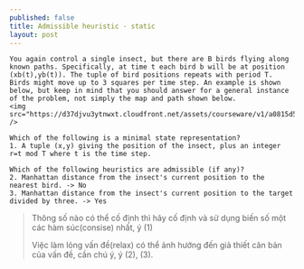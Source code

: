 ```yaml
---
published: false
title: Admissible heuristic - static
layout: post
---
```

```
You again control a single insect, but there are B birds flying along known paths. Specifically, at time t each bird b will be at position (xb(t),yb(t)). The tuple of bird positions repeats with period T. Birds might move up to 3 squares per time step. An example is shown below, but keep in mind that you should answer for a general instance of the problem, not simply the map and path shown below.
<img src="https://d37djvu3ytnwxt.cloudfront.net/assets/courseware/v1/a0815d5bf52b86fa1193b9cc2f2c6183/c4x/BerkeleyX/CS188x_1/asset/hw1_maze_birds.png" />

Which of the following is a minimal state representation?
1. A tuple (x,y) giving the position of the insect, plus an integer r=t mod T where t is the time step.

Which of the following heuristics are admissible (if any)?
2. Manhattan distance from the insect's current position to the nearest bird. -> No
3. Manhattan distance from the insect's current position to the target divided by three. -> Yes
```
> Thông số nào có thể cố định thì hãy cố định và sử dụng biến số một các hàm súc(consise) nhất, ý (1)
>
> Việc làm lỏng vấn đề(relax) có thể ảnh hướng đến giả thiết căn bản của vấn đề, cần chú ý, ý (2), (3).